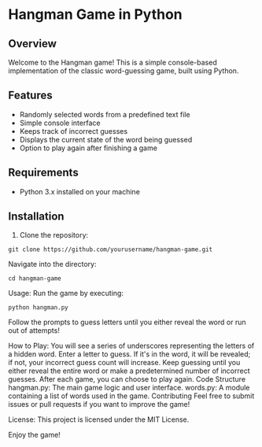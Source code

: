# Hangman Game in Python

## Overview
Welcome to the Hangman game! This is a simple console-based implementation of the classic word-guessing game, built using Python.

## Features
- Randomly selected words from a predefined text file
- Simple console interface
- Keeps track of incorrect guesses
- Displays the current state of the word being guessed
- Option to play again after finishing a game

## Requirements
- Python 3.x installed on your machine

## Installation
1. Clone the repository:
```
git clone https://github.com/yourusername/hangman-game.git
```
Navigate into the directory:
```
cd hangman-game
```
Usage:
Run the game by executing:

```
python hangman.py
```
Follow the prompts to guess letters until you either reveal the word or run out of attempts!

How to Play:
You will see a series of underscores representing the letters of a hidden word.
Enter a letter to guess. If it's in the word, it will be revealed; if not, your incorrect guess count will increase.
Keep guessing until you either reveal the entire word or make a predetermined number of incorrect guesses.
After each game, you can choose to play again.
Code Structure
hangman.py: The main game logic and user interface.
words.py: A module containing a list of words used in the game.
Contributing
Feel free to submit issues or pull requests if you want to improve the game!

License:
This project is licensed under the MIT License.

Enjoy the game!